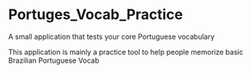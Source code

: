 # Portuges_Vocab_Practice
A small application that tests your core Portuguese vocabulary 

This application is mainly a practice tool to help people memorize basic Brazilian Portuguese Vocab
